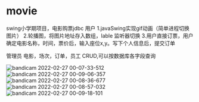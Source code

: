 # movie
swing小学期项目，电影购票jdbc
用户
1.javaSwing实现gif动画（简单进程切换图片）
2.轮播图，将图片地址存入数组，lable 监听器切换
3.用户直接订票，用户确定电影名称，时间，票价后，输入座位x,y。写下个人信息后，提交订单

管理员
电影，场次，订单，员工  CRUD,可以按数据库各字段查询

![bandicam 2022-02-27 00-07-33-512](https://user-images.githubusercontent.com/56822757/156182598-d8b0a2f7-ee59-4f7f-add6-6525d4392050.jpg)
![bandicam 2022-02-27 00-09-06-357](https://user-images.githubusercontent.com/56822757/156182666-9487fac1-decc-48bd-9cac-75f5c3d33527.jpg)
![bandicam 2022-02-27 00-08-36-677](https://user-images.githubusercontent.com/56822757/156182672-8a43c5f0-874e-4556-ae07-bf41bcbb540a.jpg)
![bandicam 2022-02-27 00-08-57-032](https://user-images.githubusercontent.com/56822757/156182683-e67977e4-58ad-40df-9c48-dc1e40b03c19.jpg)
![bandicam 2022-02-27 00-09-18-101](https://user-images.githubusercontent.com/56822757/156182719-ceea0b3f-d5c8-4862-8e56-4cb0641a9614.jpg)
